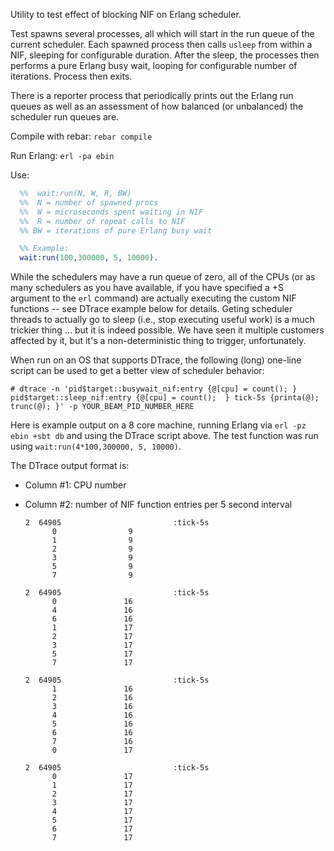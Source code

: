 Utility to test effect of blocking NIF on Erlang scheduler.

Test spawns several processes, all which will start in the run queue
of the current scheduler. Each spawned process then calls `usleep`
from within a NIF, sleeping for configurable duration. After the
sleep, the processes then performs a pure Erlang busy wait, looping
for configurable number of iterations. Process then exits.

There is a reporter process that periodically prints out the Erlang
run queues as well as an assessment of how balanced (or unbalanced)
the scheduler run queues are.

Compile with rebar: `rebar compile`

Run Erlang: `erl -pa ebin`

Use:
```erlang
  %%  wait:run(N, W, R, BW)
  %%  N = number of spawned procs
  %%  W = microseconds spent waiting in NIF
  %%  R = number of repeat calls to NIF
  %% BW = iterations of pure Erlang busy wait

  %% Example:
  wait:run(100,300000, 5, 10000).
```

While the schedulers may have a run queue of zero, all of the CPUs (or
as many schedulers as you have available, if you have specified a +S
argument to the `erl` command) are actually executing the custom NIF
functions -- see DTrace example below for details.  Geting scheduler
threads to actually go to sleep (i.e., stop executing useful work) is
a much trickier thing ... but it is indeed possible.  We have seen it
multiple customers affected by it, but it's a non-deterministic thing
to trigger, unfortunately.

When run on an OS that supports DTrace, the following (long) one-line
script can be used to get a better view of scheduler behavior:

    # dtrace -n 'pid$target::busywait_nif:entry {@[cpu] = count(); } pid$target::sleep_nif:entry {@[cpu] = count();  } tick-5s {printa(@); trunc(@); }' -p YOUR_BEAM_PID_NUMBER_HERE

Here is example output on a 8 core machine, running Erlang via `erl
-pz ebin +sbt db` and using the DTrace script above.  The test
function was run using `wait:run(4*100,300000, 5, 10000)`.

The DTrace output format is:

* Column #1: CPU number
* Column #2: number of NIF function entries per 5 second interval

      2  64905                         :tick-5s
            0                9
            1                9
            2                9
            3                9
            5                9
            7                9

      2  64905                         :tick-5s
            0               16
            4               16
            6               16
            1               17
            2               17
            3               17
            5               17
            7               17

      2  64905                         :tick-5s
            1               16
            2               16
            3               16
            4               16
            5               16
            6               16
            7               16
            0               17

      2  64905                         :tick-5s
            0               17
            1               17
            2               17
            3               17
            4               17
            5               17
            6               17
            7               17

